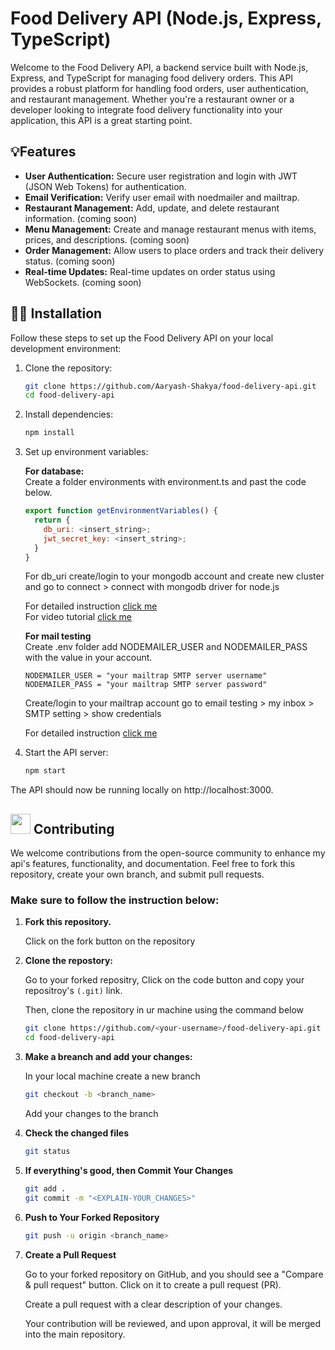 # Food Delivery API (Node.js, Express, TypeScript)

Welcome to the Food Delivery API, a backend service built with Node.js, Express, and TypeScript for managing food delivery orders. This API provides a robust platform for handling food orders, user authentication, and restaurant management. Whether you're a restaurant owner or a developer looking to integrate food delivery functionality into your application, this API is a great starting point.

## 💡Features

- **User Authentication:** Secure user registration and login with JWT (JSON Web Tokens) for authentication.
- **Email Verification:** Verify user email with noedmailer and mailtrap.
- **Restaurant Management:** Add, update, and delete restaurant information. (coming soon)
- **Menu Management:** Create and manage restaurant menus with items, prices, and descriptions. (coming soon)
- **Order Management:** Allow users to place orders and track their delivery status. (coming soon)
- **Real-time Updates:** Real-time updates on order status using WebSockets. (coming soon)

## 🧑‍💻 Installation
Follow these steps to set up the Food Delivery API on your local development environment:

1. Clone the repository:
    ```sh
    git clone https://github.com/Aaryash-Shakya/food-delivery-api.git
    cd food-delivery-api
    ```

2. Install dependencies:
    ```sh
    npm install
    ```

3. Set up environment variables:

    **For database:**
    <br>Create a folder environments with environment.ts and past the code below.
    ```js
    export function getEnvironmentVariables() {
      return {
        db_uri: <insert_string>;
        jwt_secret_key: <insert_string>;
      }
    }
    ```
    For db_uri create/login to your mongodb account and create new cluster and go to connect > connect with mongodb driver for node.js 
    
    For detailed instruction [click me](https://www.mongodb.com/languages/javascript/mongodb-and-npm-tutorial)
    <br>For video tutorial [click me](https://youtu.be/LTKgKt_t1JE?si=TVOShixJm1_Zw3cL)

    **For mail testing**
    <br>Create .env folder add NODEMAILER_USER and NODEMAILER_PASS with the value in your account.
    ```
    NODEMAILER_USER = "your mailtrap SMTP server username"
    NODEMAILER_PASS = "your mailtrap SMTP server password"
    ```
    Create/login to your mailtrap account go to email testing > my inbox > SMTP setting > show credentials
    
    For detailed instruction [click me](https://help.mailtrap.io/article/5-testing-integration)

5. Start the API server:
    ```sh
    npm start
    ```

The API should now be running locally on http://localhost:3000.

## <img src="https://cdn.iconscout.com/icon/free/png-256/free-social-285-116319.png?f=webp" height=32 width=32> Contributing
We welcome contributions from the open-source community to enhance my api's features, functionality, and documentation. Feel free to fork this repository, create your own branch, and submit pull requests.

### Make sure to follow the instruction below:

1. **Fork this repository.**
    
    Click on the fork button on the repository

2. **Clone the repostory:**

    Go to your forked repositry, Click on the code button and copy your repositroy's `(.git)` link.
  
    Then, clone the repository in ur machine using the command below

    ```sh
    git clone https://github.com/<your-username>/food-delivery-api.git
    cd food-delivery-api
    ```

3. **Make a breanch and add your changes:**

    In your local machine create a new branch

    ```sh
    git checkout -b <branch_name>
    ```

    Add your changes to the branch

4. **Check the changed files**
 
    ```sh
    git status
    ```

5. **If everything's good, then Commit Your Changes**

    ```sh
    git add .
    git commit -m "<EXPLAIN-YOUR_CHANGES>"
    ```

6. **Push to Your Forked Repository**

    ```sh
    git push -u origin <branch_name>
    ```

7. **Create a Pull Request**

    Go to your forked repository on GitHub, and you should see a "Compare & pull request" button. Click on it to create a pull request (PR).
    
    Create a pull request with a clear description of your changes.
      
    Your contribution will be reviewed, and upon approval, it will be merged into the main repository.

